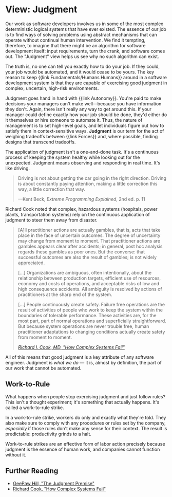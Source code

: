 # View: Judgment

Our work as software developers involves us in some of the most complex deterministic logical systems that have ever existed. The essence of our job is to find ways of solving problems using abstract mechanisms that can operate without continual human intervention. We find it tempting, therefore, to imagine that there might be an algorithm for software development itself: input requirements, turn the crank, and software comes out. The "Judgment" view helps us see why no such algorithm can exist.

The truth is, no one can tell you exactly how to do your job. If they could, your job would be automated, and it would cease to be yours. The key reason to keep {{link Fundamentals/Humans Humans}} around in a software development system is that they are capable of exercising good judgment in complex, uncertain, high-risk environments.

Judgment goes hand in hand with {{link Autonomy}}. You're paid to make decisions your managers can't make well—because you have information they don't. Again, there isn't really any way to get around this. If your manager could define exactly how your job should be done, they'd either do it themselves or hire someone to automate it. Thus, the nature of management is to set high-level goals, and let individuals figure out how to satisfy them in context-sensitive ways. **Judgment** is our term for the act of weighing tradeoffs between {{link Forces}} and, where possible, finding designs that transcend tradeoffs.

The application of judgment isn't a one-and-done task. It's a continuous process of keeping the system healthy while looking out for the unexpected. Judgment means observing and responding in real time. It's like driving.

> Driving is not about getting the car going in the right direction. Driving is about constantly paying attention, making a little correction this way, a little correction that way.
>
> —Kent Beck, _Extreme Programming Explained_, 2nd ed. p. 11

<!--
The multidimensional nature of business means that the goals management sets are often in {{link Conflict}} with one another, and the fog of war makes it impossible to know in advance exactly how tradeoffs between them should be struck. Management therefore leaves it to individuals to sort out how to satisfy business goals in context-sensitive ways. 
-->

Richard Cook noted that complex, hazardous systems (hospitals, power plants, transportation systems) rely on the continuous application of judgment to steer them away from disaster.

> [A]ll practitioner actions are actually gambles, that is, acts that take place in the face of uncertain outcomes. The degree of uncertainty may change from moment to moment. That practitioner actions are gambles appears clear after accidents; in general, post hoc analysis regards these gambles as poor ones. But the converse: that successful outcomes are also the result of gambles; is not widely appreciated.
>
> [...] Organizations are ambiguous, often intentionally, about the relationship between production targets, efficient use of resources, economy and costs of operations, and acceptable risks of low and high consequence accidents. All ambiguity is resolved by actions of practitioners at the sharp end of the system.
>
> [...] People continuously create safety. Failure free operations are the result of activities of people who work to keep the system within the boundaries of tolerable performance. These activities are, for the most part, part of normal operations and superficially straightforward. But because system operations are never trouble free, human practitioner adaptations to changing conditions actually create safety from moment to moment.
>
> <cite>[Richard I. Cook, MD, "How Complex Systems Fail"](https://how.complexsystems.fail/)</cite>

All of this means that good judgment is a key attribute of any software engineer. Judgment is _what we do_ — it is, almost by definition, the part of our work that cannot be automated.

<!--
TODO: relate judgment to empiricism / the scientific method
-->

## Work-to-Rule

What happens when people stop exercising judgment and just follow rules? This isn't a thought experiment; it's something that actually happens. It's called a work-to-rule strike.

In a work-to-rule strike, workers do only and exactly what they're told. They also make sure to comply with any procedures or rules set by the company, _especially_ if those rules don't make any sense for their context. The result is predictable: productivity grinds to a halt.

Work-to-rule strikes are an effective form of labor action precisely because judgment is the essence of human work, and companies cannot function without it.

## Further Reading

- [GeePaw Hill, "The Judgment Premise"](https://www.geepawhill.org/2020/12/22/the-judgment-premise/)
- [Richard Cook, "How Complex Systems Fail"](https://how.complexsystems.fail/)

